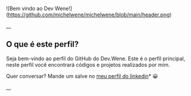 ![Bem vindo ao Dev Wene!] (https://github.com/michelwene/michelwene/blob/main/header.png)

__

## O que é este perfil?

Seja bem-vindo ao perfil do GitHub do Dev.Wene. Este é o perfil principal, neste perfil você encontrará códigos e projetos realizados por mim.

Quer conversar? Mande um salve no <a href="https://www.linkedin.com/in/michelwene/">meu perfil do linkedin</a>* :grinning:

__


